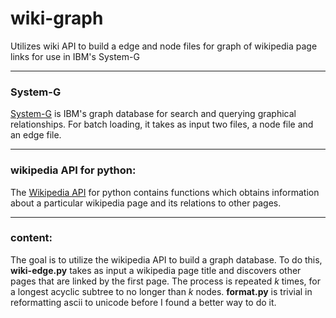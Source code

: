 # wiki-graph

Utilizes wiki API to build a edge and node files for graph of wikipedia page links for use in IBM's System-G

---

### System-G
[System-G](http://systemg.research.ibm.com/) is IBM's graph database for search and querying graphical relationships. For batch loading, it takes as input two files, a node file and an edge file.

---

### wikipedia API for python:

The [Wikipedia API](https://pypi.python.org/pypi/wikipedia/) for python contains functions which obtains information about a particular wikipedia page and its relations to other pages.

---

### content:

The goal is to utilize the wikipedia API to build a graph database. To do this, **wiki-edge.py** takes as input a wikipedia page title and discovers other pages that are linked by the first page. The process is repeated *k* times, for a longest acyclic subtree to no longer than *k* nodes. **format.py** is trivial in reformatting ascii to unicode before I found a better way to do it.

